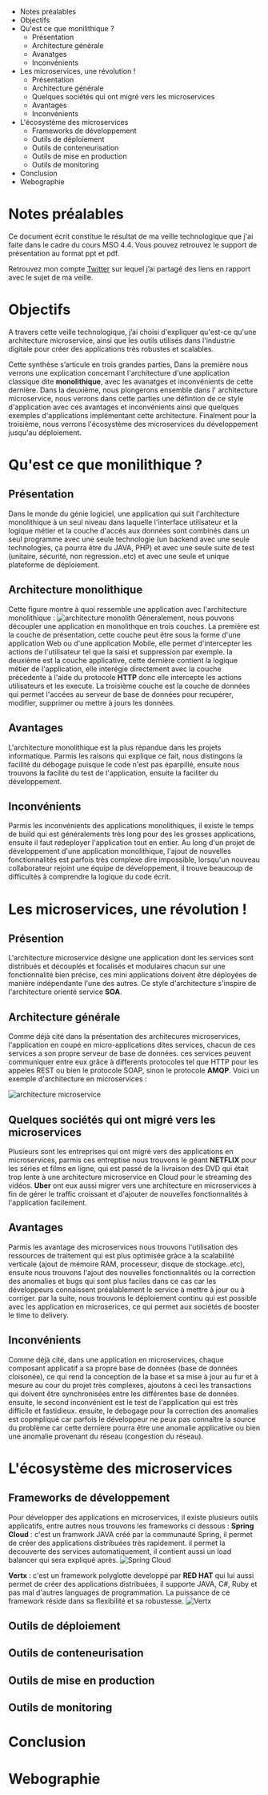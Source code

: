* Notes préalables
* Objectifs
* Qu'est ce que monilithique ?
  * Présentation
  * Architecture générale
  * Avanatges
  * Inconvénients
* Les microservices, une révolution !
  * Présentation
  * Architecture générale
  * Quelques sociétés qui ont migré vers les microservices
  * Avantages 
  * Inconvénients
* L'écosystème des microservices
  * Frameworks de développement
  * Outils de déploiement
  * Outils de conteneurisation 
  * Outils de mise en production
  * Outils de monitoring
* Conclusion
* Webographie

# Notes préalables
Ce document écrit constitue le résultat de ma veille technologique que j'ai faite dans le cadre du cours MSO 4.4.
Vous pouvez retrouvez le support de présentation au format ppt et pdf.

Retrouvez mon compte [Twitter](https://twitter.com/oualidbouh) sur lequel j’ai partagé des liens en rapport avec le sujet de ma veille.
# Objectifs
A travers cette veille technologique, j’ai choisi d'expliquer qu'est-ce qu'une architecture microservice, ainsi que les outils utilisés dans l'industrie digitale pour créer des applications très robustes et scalables.

Cette synthèse s’articule en trois grandes parties, Dans la première nous verrons une explication concernant l'architecture d'une application classique dite **monolithique**, avec les avanatges et inconvénients de cette dernière.
Dans la deuxième, nous plongerons ensemble dans l' architecture microservice, nous verrons dans cette parties une défintion de ce style d'application avec ces avantages et inconvénients ainsi que quelques exemples d'applications implémentant cette architecture.
Finalment pour la troisième, nous verrons l'écosystème des microservices du développement jusqu'au déploiement.

# Qu'est ce que monilithique ?
## Présentation
Dans le monde du génie logiciel, une application qui suit l'architecture monolithique à un seul niveau dans laquelle l'interface utilisateur et la logique métier et la couche d'accés aux données sont combinés dans un seul programme avec une seule technologie (un backend avec une seule technologies, ça pourra être du JAVA, PHP) et avec une seule suite de test (unitaire, sécurité, non regression..etc) et avec une seule et unique plateforme de déploiement.
## Architecture monolithique
Cette figure montre à quoi ressemble une application avec l'architecture monolithique : 
![architecture monolith](mono_app_architecture.png)
Géneralement, nous pouvons découpler une application en monolithque en trois couches.
La première est la couche de présentation, cette couche peut être sous la forme d'une application Web ou d'une application Mobile, elle permet d'intercepter les actions de l'utilisateur tel que la saisi et suppression par exemple. la deuxième est la couche applicative, cette dernière contient la logique métier de l'application, elle interégie directement avec la couche précedente à l'aide du protocole **HTTP** donc elle intercepte les actions utilisateurs et les execute. La troisième couche est la couche de données qui permet l'accées au serveur de base de données pour recupérer, modifier, supprimer ou mettre à jours les données.
## Avantages
L'architecture monolithique est la plus répandue dans les projets informatique. Parmis les raisons qui explique ce fait, nous distingons la facilité du débogage puisque le code n'est pas éparpillé, ensuite nous trouvons la facilité du test de l'application, ensuite la faciliter du développement.
## Inconvénients
Parmis les inconvénients des applications monolithiques, il existe le temps de build qui est généralements très long pour des les grosses applications, ensuite il faut redeployer l'application tout en entier. Au long d'un projet de développement d'une application monolithique, l'ajout de nouvelles fonctionnalités est parfois très complexe dire impossible, lorsqu'un nouveau collaborateur rejoint une équipe de développement, il trouve beaucoup de difficultés à comprendre la logique du code écrit. 
# Les microservices, une révolution !

## Présention
L'architecture microservice désigne une application dont les services sont distribués et découplés et focalisés et modulaires chacun sur une fonctionnalité bien précise, ces mini applications doivent être déployées de manière indépendante l'une des autres. Ce style d'architecture s'inspire de l'architecture orienté service **SOA**.
## Architecture générale
Comme déjà cité dans la présentation des architecures microservices, l'application en coupé en micro-applications dites services, chacun de ces services a son propre serveur de base de données. ces services peuvent communiquer entre eux grâce à differents protocoles tel que HTTP pour les appeles REST ou bien le protocole SOAP, sinon le protocole **AMQP**.
Voici un exemple d'architecture en microservices :


![architecture microservice](Microservice_Architecture.png)
## Quelques sociétés qui ont migré vers les microservices
Plusieurs sont les entreprises qui ont migré vers des applications en microservices, parmis ces entreptise nous trouvons le géant **NETFLIX** pour les séries et films en ligne, qui est passé de la livraison des DVD qui était trop lente à une architecture microservice en Cloud pour le streaming des vidéos. **Uber** ont eux aussi migrer vers une architecture en microservices à fin de gérer le traffic croissant et d'ajouter de nouvelles fonctionnalités à l'application facilement.

## Avantages
Parmis les avantage des microservices nous trouvons l'utilisation des ressources de traitement qui est plus optimisée gràce à la scalabilité verticale (ajout de mémoire RAM, processeur, disque de stockage..etc), ensuite nous trouvons l'ajout des nouvelles fonctionnalités ou la correction des anomalies et bugs qui sont plus faciles dans ce cas car les développeurs connaissent préalablement le service à mettre à jour ou à corriger. par la suite, nous trouvons le déploiement continu qui est possible avec les application en microserices, ce qui permet aux sociétés de booster le time to delivery.

## Inconvénients
Comme déjà cité, dans une application en microservices, chaque composant applicatif a sa propre base de données (base de données cloisonée), ce qui rend la conception de la base et sa mise à jour au fur et à mesure au cour du projet très complexes, ajoutons à ceci les transactions qui doivent être synchronisées entre les différentes base de données. ensuite, le second inconvénient est le test de l'application qui est très difficile et fastidieux. ensuite, le debogage pour la correction des anomalies est copmpliqué car parfois le développeur ne peux pas connaître la source du problème car cette dernière pourra être une anomalie applicative ou bien une anomalie provenant du réseau (congestion du réseau).
# L'écosystème des microservices

## Frameworks de développement
Pour développer des applications en microservices, il existe plusieurs outils applicatifs, entre autres nous trouvons les frameworks ci dessous : 
**Spring Cloud** : c'est un framwork JAVA créé par la communauté Spring, il permet de créer des applications distribuées très rapidement. il permet la decouverte des services automatiquement, il contient aussi un load balancer qui sera expliqué après.
![Spring Cloud](spring-cloud.png)

**Vertx** : c'est un framework polyglotte developpé par **RED HAT** qui lui aussi permet de créer des applications distribuées, il supporte JAVA, C#, Ruby et pas mal d'autres languages de programmation. La puissance de ce framework réside dans sa flexibilité et sa robustesse.
![Vertx](Vert.x_Logo.svg.png)
## Outils de déploiement

## Outils de conteneurisation

## Outils de mise en production

## Outils de monitoring

# Conclusion

# Webographie
